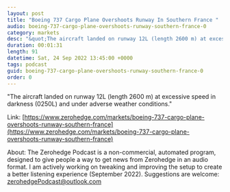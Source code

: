 ```yaml
---
layout: post
title: "Boeing 737 Cargo Plane Overshoots Runway In Southern France "
audio: boeing-737-cargo-plane-overshoots-runway-southern-france-0
category: markets
desc: "&quot;The aircraft landed on runway 12L (length 2600 m) at excessive speed in darkness (0250L) and under adverse weather conditions.&quot; "
duration: 00:01:31
length: 91
datetime: Sat, 24 Sep 2022 13:45:00 +0000
tags: podcast
guid: boeing-737-cargo-plane-overshoots-runway-southern-france-0
order: 0
---
```

&quot;The aircraft landed on runway 12L (length 2600 m) at excessive speed in darkness (0250L) and under adverse weather conditions.&quot; 

Link: [https://www.zerohedge.com/markets/boeing-737-cargo-plane-overshoots-runway-southern-france](https://www.zerohedge.com/markets/boeing-737-cargo-plane-overshoots-runway-southern-france)

About: The Zerohedge Podcast is a non-commercial, automated program, designed to give people a way to get news from Zerohedge in an audio format.  I am actively working on tweaking and improving the setup to create a better listening experience (September 2022).  Suggestions are welcome: [zerohedgePodcast@outlook.com](mailto:zerohedgePodcast@outlook.com)
